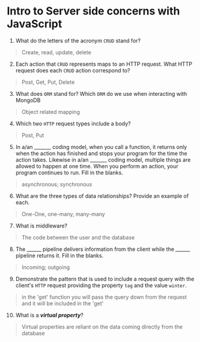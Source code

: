 # Intro to Server side concerns with JavaScript
01. What do the letters of the acronym `CRUD` stand for?

  > Create, read, update, delete

02. Each action that `CRUD` represents maps to an HTTP request. What HTTP request does each `CRUD` action correspond to?

  > Post, Get, Put, Delete

03. What does `ORM` stand for? Which `ORM` do we use when interacting with MongoDB

  > Object related mapping

04. Which two `HTTP` request types include a body?

  > Post, Put

05. In a/an _______ coding model, when you call a function, it returns only when the action has finished and stops your program for the time the action takes. Likewise in a/an _______ coding model, multiple things are allowed to happen at one time. When you perform an action, your program continues to run.  Fill in the blanks.

  > asynchronous; synchronous

06. What are the three types of data relationships? Provide an example of each.

  > One-One, one-many, many-many

07. What is middleware?

  > The code between the user and the database

08. The ______ pipeline delivers information from the client while the ______ pipeline returns it. Fill in the blanks. 

  > Incoming; outgoing

09. Demonstrate the pattern that is used to include a request query with the client's `HTTP` request providing the property `tag` and the value `winter`.

  > in the 'get' function you will pass the query down from the request and it will be included in the 'get'

10. What is a ***virtual property***?

  > Virtual properties are reliant on the data coming directly from the database 
